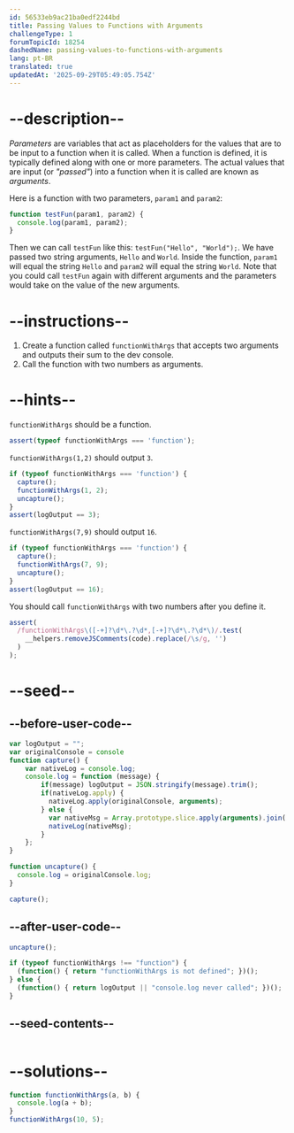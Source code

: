 ```yaml
---
id: 56533eb9ac21ba0edf2244bd
title: Passing Values to Functions with Arguments
challengeType: 1
forumTopicId: 18254
dashedName: passing-values-to-functions-with-arguments
lang: pt-BR
translated: true
updatedAt: '2025-09-29T05:49:05.754Z'
---
```


# --description--

<dfn>Parameters</dfn> are variables that act as placeholders for the values that are to be input to a function when it is called. When a function is defined, it is typically defined along with one or more parameters. The actual values that are input (or <dfn>"passed"</dfn>) into a function when it is called are known as <dfn>arguments</dfn>.

Here is a function with two parameters, `param1` and `param2`:

```js
function testFun(param1, param2) {
  console.log(param1, param2);
}
```

Then we can call `testFun` like this: `testFun("Hello", "World");`. We have passed two string arguments, `Hello` and `World`. Inside the function, `param1` will equal the string `Hello` and `param2` will equal the string `World`. Note that you could call `testFun` again with different arguments and the parameters would take on the value of the new arguments.

# --instructions--

<ol><li>Create a function called <code>functionWithArgs</code> that accepts two arguments and outputs their sum to the dev console.</li><li>Call the function with two numbers as arguments.</li></ol>

# --hints--

`functionWithArgs` should be a function.

```js
assert(typeof functionWithArgs === 'function');
```

`functionWithArgs(1,2)` should output `3`.

```js
if (typeof functionWithArgs === 'function') {
  capture();
  functionWithArgs(1, 2);
  uncapture();
}
assert(logOutput == 3);
```

`functionWithArgs(7,9)` should output `16`.

```js
if (typeof functionWithArgs === 'function') {
  capture();
  functionWithArgs(7, 9);
  uncapture();
}
assert(logOutput == 16);
```

You should call `functionWithArgs` with two numbers after you define it.

```js
assert(
  /functionWithArgs\([-+]?\d*\.?\d*,[-+]?\d*\.?\d*\)/.test(
    __helpers.removeJSComments(code).replace(/\s/g, '')
  )
);
```

# --seed--

## --before-user-code--

```js
var logOutput = "";
var originalConsole = console
function capture() {
    var nativeLog = console.log;
    console.log = function (message) {
        if(message) logOutput = JSON.stringify(message).trim();
        if(nativeLog.apply) {
          nativeLog.apply(originalConsole, arguments);
        } else {
          var nativeMsg = Array.prototype.slice.apply(arguments).join(' ');
          nativeLog(nativeMsg);
        }
    };
}

function uncapture() {
  console.log = originalConsole.log;
}

capture();
```

## --after-user-code--

```js
uncapture();

if (typeof functionWithArgs !== "function") { 
  (function() { return "functionWithArgs is not defined"; })();
} else {
  (function() { return logOutput || "console.log never called"; })();
}
```

## --seed-contents--

```js

```

# --solutions--

```js
function functionWithArgs(a, b) {
  console.log(a + b);
}
functionWithArgs(10, 5);
```
